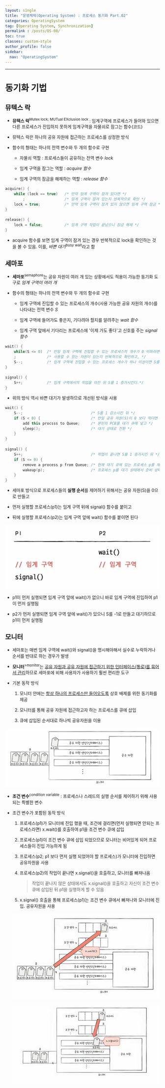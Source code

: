 ```yaml
---
layout: single
title: "운영체제(Operating System) : 프로세스 동기화 Part.02"
categories: OperatingSystem
tag: [Operating System, Synchronization]
permalink : /posts/OS-08/
toc: true
classes: custom-style
author_profile: false
sidebar:
  nav: "OperatingSystem"
---
```


<hr>

# 동기화 기법

<div>  </div>

## 뮤텍스 락

- **뮤텍스 락**<sup>Mutex lock; MUTual EXclusion lock </sup> : 임계구역에 프로세스가 들어와 있으면 다른 프로세스가 진입하지 못하게 임계구역을 자물쇠로 잠그는 함수(코드)  

- 뮤텍스 락은 하나의 공유 자원에 접근하는 프로세스를 상정한 방식



- 함수의 형태는 하나의 전역 변수와 두 개의 함수로 구현  

    - 자물쇠 역할 : 프로세스들이 공유하는 전역 변수 *lock*

    - 임계 구역을 잠그는 역할 : *acquire 함수*

    - 임계 구역의 잠금을 해제하는 역할 : *release 함수*

```cpp
acquire() {
    while (lock == true)   /* 만약 임계 구역이 잠겨 있다면 */
        ;                  /* 임계 구역이 잠겨 있는지 반복적으로 확인 */
    lock = true;           /* 만약 임계 구역이 잠겨 있지 않으면 임계 구역 잠금 */
}

release() {
    lock = false;          /* 임계 구역 작업이 끝났으니 잠금 해제 */
}
```

- acquire 함수를 보면 임계 구역이 잠겨 있는 경우 반복적으로 lock을 확인하는 것을 볼 수 있음. 이를, *바쁜 대기*<sup>busy wait</sup>라고 함


## 세마포

- **세마포**<sup>semaphore</sup>는 공유 자원이 여러 개 있는 상황에서도 적용이 가능한 동기화 도구로 *임계 구역이 여러 개*

- 함수의 형태는 하나의 전역 변수와 두 개의 함수로 구현  

    - 임계 구역에 진입할 수 있는 프로세스의 개수(사용 가능한 공유 자원의 개수)를 나타내는 전역 변수 *S*

    - 임계 구역에 들어가도 좋은지, 기다려야 할지를 알려주는 *wait 함수*

    - 임계 구역 앞에서 기다리는 프로세스에 '이제 가도 좋다'고 신호를 주는 *signal 함수*

```cpp
wait() {
    while(S <= 0)  /* 만일 임계 구역에 진입할 수 있는 프로세스의 개수가 0 이하라면 */
    ;              /* 사용할 수 있는 자원이 있는지 반복적으로 확인하고, */
    S--;           /* 임계 구역에 진입할 수 있는 프로세스 개수가 하나 이상이면 S를 1 감소시키고 임계 구역에 진입 */
}

signal() {
    S++;           /* 임계 구역에서의 작업을 마친 뒤 S를 1 증가시킨다.*/
}
```

- 위의 방식 역시 바쁜 대기가 발생하므로 개선된 방식을 사용

```cpp
wait() {
    S--;                               /* S를 1 감소시킨 뒤 */
    if (S < 0) {                       /* 만일 공유 자원(S)이 0 보다 작다면 */
        add this procsss to Queue;     /* 본인의 PCB를 대기 큐에 넣고 */
        sleep();                       /* 대기 상태로 전환 */
    }
}

signal() {
    S++;                               /* 작업이 끝나면 S를 1 증가시킨 뒤 */
    if (S <= 0) {                      
        remove a process p from Queue; /* 현재 대기 큐에 있는 프로세스 p를 제거한 후 */
        wakeup(p);                     /* 프로세스 p를 대기 상태에서 준비 상태로 만든다 */
    }
}
```

- 세마포 방식으로 프로세스들의 **실행 순서**를 제어하기 위해서는 공유 자원(S)을 0으로 만들고

- 먼저 실행할 프로세스(p1)는 임계 구역 뒤에 signal() 함수를 붙이고

- 뒤에 실행할 프로세스(p2)는 임계 구역 앞에 wait() 함수를 붙이면 된다

![image](../../assets/images/OperatingSystem/Synchronization02-1.png)

- p1이 먼저 실행되면 임계 구역 앞에 wait()가 없으니 바로 임계 구역에 진입하여 p1이 먼저 실행됨

- p2가 먼저 실행되면 임계 구역 앞에 wait()가 있으니 S를 -1로 만들고 대기하므로 p1이 먼저 실행됨

## 모니터

- 세마포는 매번 임계 구역에 wait()와 signal()을 명시해야해서 실수로 누락하거나 순서를 반대로 하는 경우가 발생

- **모니터**<sup>>monitor</sup>는 <u>공유 자원과 공유 자원에 접근하기 위한 인터페이스(통로)를 묶어서 관리</u>하므로 세마포에 비해 사용자가 사용하기 훨씬 편리한 도구

- 기본 동작 방식

    1. 모니터 안에는 <u>항상 하나의 프로세스만 들어오도록</u> 상호 배제를 위한 동기화를 제공

    2. 모니터를 통해 공유 자원에 접근하고자 하는 프로세스를 큐에 삽입

    3. 큐에 삽입된 순서대로 하나씩 공유자원을 이용

![image](../../assets/images/OperatingSystem/Synchronization-02-2.png)

- **조건 변수**<sup>condition variable</sup> : 프로세스나 스레드의 실행 순서를 제어하기 위해 사용되는 특별한 변수

- 조건 변수가 포함된 동작 방식

    1. 프로세스(p1)가 모니터에 진입 했을 때, 조건에 걸리면(먼저 실행되면 안되는 프로세스라면) x.wait()를 호출하여 p1을 조건 변수 큐에 삽입

    2. 프로세스(p1)이 조건 변수 큐에 삽입 되었으므로 모니터는 비어있게 되어 프로세스들이 진입 가능하게 됨

    3. 프로세스(p2; p1 보다 먼저 실행 되었어야 할 프로세스)가 모니터에 진입하면 공유자원을 사용

    4. 프로세스(p2)의 작업이 끝나면 x.signal()을 호출하고, 모니터를 빠져나옴
    
        > 작업이 끝나지 않은 상태에서도 x.signal()을 호출하고 자신이 조건 변수 큐에 삽입된 뒤 p1을 실행하게 할 수 있음

    5. x.signal() 호출을 통해 프로세스(p1)는 조건 변수 큐에서 빠져나와 모니터에 진입. 공유자원을 사용 

    ![image](../../assets/images/OperatingSystem/Synchronization-02-3.png)

    ![image](../../assets/images/OperatingSystem/Synchronization-02-4.png)